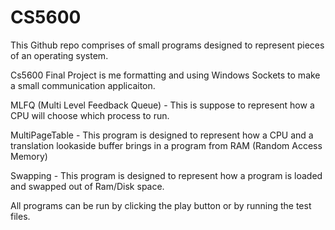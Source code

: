 # CS5600

This Github repo comprises of small programs designed to represent pieces of an operating system. 

Cs5600 Final Project is me formatting and using Windows Sockets to make a small communication applicaiton. 

MLFQ (Multi Level Feedback Queue) - This is suppose to represent how a CPU will choose which process to run. 

MultiPageTable - This program is designed to represent how a CPU and a translation lookaside buffer brings in a program from RAM (Random Access Memory)

Swapping - This program is designed to represent how a program is loaded and swapped out of Ram/Disk space.

All programs can be run by clicking the play button or by running the test files.

